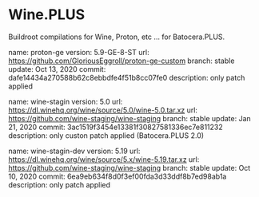 # Wine.PLUS
Buildroot compilations for Wine, Proton, etc ... for Batocera.PLUS.

name:    proton-ge
version: 5.9-GE-8-ST
url:     https://github.com/GloriousEggroll/proton-ge-custom
branch:  stable
update:  Oct 13, 2020
commit:  dafe14434a270588b62c8ebbdfe4f51b8cc07fe0
description: only patch applied

name:    wine-stagin
version: 5.0
url:     https://dl.winehq.org/wine/source/5.0/wine-5.0.tar.xz
url:     https://github.com/wine-staging/wine-staging
branch:  stable
update:  Jan 21, 2020
commit:  3ac1519f3454e13381f30827581336ec7e811232
description: only custon patch applied (Batocera.PLUS 2.0)

name:    wine-stagin-dev
version: 5.19
url:     https://dl.winehq.org/wine/source/5.x/wine-5.19.tar.xz
url:     https://github.com/wine-staging/wine-staging
branch:  stable
update:  Oct 10, 2020
commit:  6ea9eb634f8d0f3ef00fda3d33ddf8b7ed98ab1a
description: only patch applied

